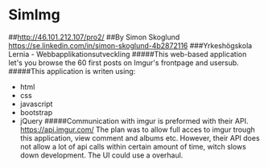 # SimImg
##http://46.101.212.107/pro2/
##By Simon Skoglund https://se.linkedin.com/in/simon-skoglund-4b2872116
###Yrkeshögskola Lernia - Webbapplikationsutveckling
#####This web-based application let's you browse the 60 first posts on Imgur's frontpage and usersub. 
#####This application is writen using:
  * html
  * css
  * javascript
  * bootstrap
  * jQuery
#####Communication with imgur is preformed with their API. https://api.imgur.com/ The plan was to allow full acces to imgur trough this application, view comment and albums etc. However, their API does not allow a lot of api calls within certain amount of time, witch slows down development. The UI could use a overhaul.

